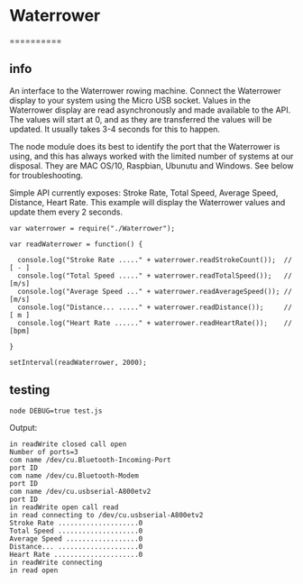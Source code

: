# Waterrower
==========

## info
An interface to the Waterrower rowing machine. Connect the Waterrower display to your system using the Micro USB socket. Values in the Waterrower display are read asynchronously and made available to the API. The values will start at 0, and as they are transferred the values will be updated. It usually takes 3-4 seconds for this to happen.

The node module does its best to identify the port that the Waterrower is using, and this has always worked with the limited number of systems at our disposal. They are MAC OS/10, Raspbian, Ubunutu and Windows. See below for troubleshooting.

Simple API currently exposes: Stroke Rate, Total Speed, Average Speed, Distance, Heart Rate. This example will display the Waterrower values and update them every 2 seconds.


```
var waterrower = require("./Waterrower");
 
var readWaterrower = function() {

  console.log("Stroke Rate ....." + waterrower.readStrokeCount());	// [ - ]
  console.log("Total Speed ....." + waterrower.readTotalSpeed()); 	// [m/s]
  console.log("Average Speed ..." + waterrower.readAverageSpeed());	// [m/s]
  console.log("Distance... ....." + waterrower.readDistance());		// [ m ]
  console.log("Heart Rate ......" + waterrower.readHeartRate());	// [bpm]

}

setInterval(readWaterrower, 2000);
```


## testing

```
node DEBUG=true test.js
```

Output:

```
in readWrite closed call open
Number of ports=3
com name /dev/cu.Bluetooth-Incoming-Port
port ID 
com name /dev/cu.Bluetooth-Modem
port ID 
com name /dev/cu.usbserial-A800etv2
port ID 
in readWrite open call read
in read connecting to /dev/cu.usbserial-A800etv2
Stroke Rate ....................0
Total Speed ....................0
Average Speed ..................0
Distance... ....................0
Heart Rate .....................0
in readWrite connecting
in read open
```